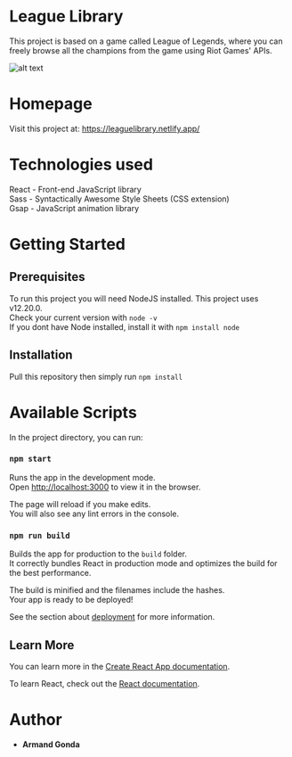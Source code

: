 # League Library

This project is based on a game called League of Legends, where you can freely browse all the champions from the game using Riot Games' APIs.

![alt text](https://i.gyazo.com/5ec8d9f237a400fb27fe882fd28898c9.jpg)

# Homepage
Visit this project at: https://leaguelibrary.netlify.app/

# Technologies used

React - Front-end JavaScript library\
Sass - Syntactically Awesome Style Sheets (CSS extension)\
Gsap - JavaScript animation library

# Getting Started
## Prerequisites

To run this project you will need NodeJS installed. This project uses v12.20.0.\
Check your current version with ``` node -v ```\
If you dont have Node installed, install it with ``` npm install node ```
## Installation

Pull this repository then simply run ``` npm install ```

# Available Scripts

In the project directory, you can run:

### `npm start`

Runs the app in the development mode.\
Open [http://localhost:3000](http://localhost:3000) to view it in the browser.

The page will reload if you make edits.\
You will also see any lint errors in the console.

### `npm run build`

Builds the app for production to the `build` folder.\
It correctly bundles React in production mode and optimizes the build for the best performance.

The build is minified and the filenames include the hashes.\
Your app is ready to be deployed!

See the section about [deployment](https://facebook.github.io/create-react-app/docs/deployment) for more information.

## Learn More

You can learn more in the [Create React App documentation](https://facebook.github.io/create-react-app/docs/getting-started).

To learn React, check out the [React documentation](https://reactjs.org/).

# Author

* **Armand Gonda**
